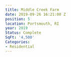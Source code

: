 ```yaml
---
title: Middle Creek Farm
date: 2019-09-26 16:21:00 Z
position: 5
location: Portsmouth, RI
year: 2019
Status: Complete
SqFt: '4,500'
Categories:
- Residential
---
```


